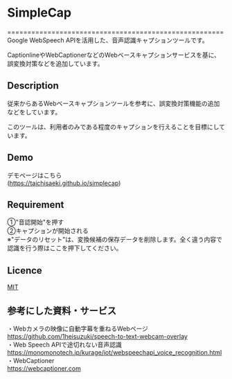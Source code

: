 # SimpleCap

======================================================  
Google WebSpeech APIを活用した、音声認識キャプションツールです。  

CaptionlineやWebCaptionerなどのWebベースキャプションサービスを基に、誤変換対策などを追加しています。  


## Description
従来からあるWebベースキャプションツールを参考に、誤変換対策機能の追加などをしています。  

このツールは、利用者のみである程度のキャプションを行えることを目標にしています。  


## Demo
デモページはこちら  
(https://taichisaeki.github.io/simplecap)

## Requirement
①"音認開始"を押す  
②キャプションが開始される  
※"データのリセット"は、変換候補の保存データを削除します。全く違う内容で認識を行う際はここを押下してください。

## Licence

[MIT](https://github.com/tcnksm/tool/blob/master/LICENCE)

## 参考にした資料・サービス
・Webカメラの映像に自動字幕を重ねるWebページ  
https://github.com/1heisuzuki/speech-to-text-webcam-overlay  
・Web Speech APIで途切れない音声認識  
https://monomonotech.jp/kurage/iot/webspeechapi_voice_recognition.html  
・WebCaptioner  
https://webcaptioner.com
